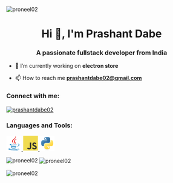 
<p align="left"> <img src="[https://camo.githubusercontent.com/5ddf73ad3a205111cf8c686f687fc216c2946a75005718c8da5b837ad9de78c9/68747470733a2f2f7468756d62732e6766796361742e636f6d2f4576696c4e657874446576696c666973682d736d616c6c2e676966](https://media4.giphy.com/media/l46CbZ7KWEhN1oci4/200.webp?cid=ecf05e47e1zdrz20cib5fluwb4d8d68ejk4c9jscht0tujgr&ep=v1_gifs_search&rid=200.webp&ct=g)" alt="proneel02" /> </p>
<h1 align="center">Hi 👋, I'm Prashant Dabe</h1>
<h3 align="center">A passionate fullstack developer from India</h3>


- 🔭 I’m currently working on **electron store**

- 📫 How to reach me **prashantdabe02@gmail.com**

<h3 align="left">Connect with me:</h3>
<p align="left">
<a href="https://www.leetcode.com/prashantdabe02" target="blank"><img align="center" src="https://raw.githubusercontent.com/rahuldkjain/github-profile-readme-generator/master/src/images/icons/Social/leet-code.svg" alt="prashantdabe02" height="30" width="40" /></a>
</p>

<h3 align="left">Languages and Tools:</h3>
<p align="left"> <a href="https://www.java.com" target="_blank" rel="noreferrer"> <img src="https://raw.githubusercontent.com/devicons/devicon/master/icons/java/java-original.svg" alt="java" width="40" height="40"/> </a> <a href="https://developer.mozilla.org/en-US/docs/Web/JavaScript" target="_blank" rel="noreferrer"> <img src="https://raw.githubusercontent.com/devicons/devicon/master/icons/javascript/javascript-original.svg" alt="javascript" width="40" height="40"/> </a> <a href="https://www.python.org" target="_blank" rel="noreferrer"> <img src="https://raw.githubusercontent.com/devicons/devicon/master/icons/python/python-original.svg" alt="python" width="40" height="40"/> </a> </p>

<p><img align="left" src="https://github-readme-stats.vercel.app/api/top-langs?username=proneel02&show_icons=true&locale=en&layout=compact" alt="proneel02" /></p>

<p>&nbsp;<img align="center" src="https://github-readme-stats.vercel.app/api?username=proneel02&show_icons=true&locale=en" alt="proneel02" /></p>

<p><img align="center" src="https://github-readme-streak-stats.herokuapp.com/?user=proneel02&" alt="proneel02" /></p>

